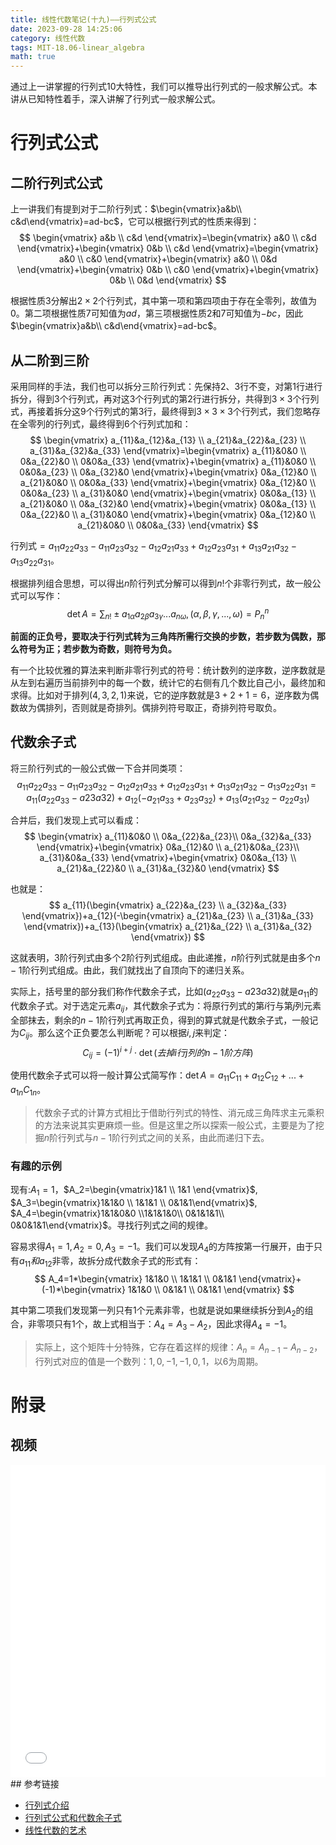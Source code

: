 ```yaml
---
title: 线性代数笔记(十九)——行列式公式
date: 2023-09-28 14:25:06
category: 线性代数
tags: MIT-18.06-linear_algebra
math: true
---
```


通过上一讲掌握的行列式10大特性，我们可以推导出行列式的一般求解公式。本讲从已知特性着手，深入讲解了行列式一般求解公式。

# 行列式公式
## 二阶行列式公式
上一讲我们有提到对于二阶行列式：$\begin{vmatrix}a&b\\ c&d\end{vmatrix}=ad-bc$，它可以根据行列式的性质来得到：
$$
\begin{vmatrix}
a&b \\
c&d
\end{vmatrix}=\begin{vmatrix}
a&0 \\ 
c&d
\end{vmatrix}+\begin{vmatrix}
0&b \\
c&d
\end{vmatrix}=\begin{vmatrix}
a&0 \\
c&0
\end{vmatrix}+\begin{vmatrix}
a&0 \\
0&d
\end{vmatrix}+\begin{vmatrix}
0&b \\
c&0
\end{vmatrix}+\begin{vmatrix}
0&b \\
0&d
\end{vmatrix}
$$

根据性质3分解出$2\times 2$个行列式，其中第一项和第四项由于存在全零列，故值为0。第二项根据性质7可知值为$ad$，第三项根据性质2和7可知值为$-bc$，因此$\begin{vmatrix}a&b\\ c&d\end{vmatrix}=ad-bc$。

## 从二阶到三阶
采用同样的手法，我们也可以拆分三阶行列式：先保持2、3行不变，对第1行进行拆分，得到3个行列式，再对这3个行列式的第2行进行拆分，共得到$3\times 3$个行列式，再接着拆分这9个行列式的第3行，最终得到$3\times 3\times 3$个行列式，我们忽略存在全零列的行列式，最终得到6个行列式加和：
$$
\begin{vmatrix}
a_{11}&a_{12}&a_{13} \\
a_{21}&a_{22}&a_{23} \\
a_{31}&a_{32}&a_{33}
\end{vmatrix}=\begin{vmatrix}
a_{11}&0&0 \\
0&a_{22}&0 \\
0&0&a_{33}
\end{vmatrix}+\begin{vmatrix}
a_{11}&0&0 \\
0&0&a_{23} \\
0&a_{32}&0
\end{vmatrix}+\begin{vmatrix}
0&a_{12}&0 \\
a_{21}&0&0 \\
0&0&a_{33}
\end{vmatrix}+\begin{vmatrix}
0&a_{12}&0 \\
0&0&a_{23} \\
a_{31}&0&0
\end{vmatrix}+\begin{vmatrix}
0&0&a_{13} \\
a_{21}&0&0 \\
0&a_{32}&0
\end{vmatrix}+\begin{vmatrix}
0&0&a_{13} \\
0&a_{22}&0 \\
a_{31}&0&0
\end{vmatrix}+\begin{vmatrix}
0&a_{12}&0 \\
a_{21}&0&0 \\
0&0&a_{33}
\end{vmatrix}
$$

行列式$=a_{11}a_{22}a_{33}-a_{11}a_{23}a_{32}-a_{12}a_{21}a_{33}+a_{12}a_{23}a_{31}+a_{13}a_{21}a_{32}-a_{13}a_{22}a_{31}$。

根据排列组合思想，可以得出$n$阶行列式分解可以得到$n!$个非零行列式，故一般公式可以写作：
$$
\det A=\sum_{n!}\pm a_{1\alpha}a_{2\beta}a_{3\gamma}...a_{n\omega}, (\alpha, \beta, \gamma, ..., \omega)=P_{n}^{n}
$$

**前面的正负号，要取决于行列式转为三角阵所需行交换的步数，若步数为偶数，那么符号为正；若步数为奇数，则符号为负。**

有一个比较优雅的算法来判断非零行列式的符号：统计数列的逆序数，逆序数就是从左到右遍历当前排列中的每一个数，统计它的右侧有几个数比自己小，最终加和求得。比如对于排列$(4,3,2,1)$来说，它的逆序数就是$3+2+1=6$，逆序数为偶数故为偶排列，否则就是奇排列。偶排列符号取正，奇排列符号取负。

## 代数余子式
将三阶行列式的一般公式做一下合并同类项：
$$
a_{11}a_{22}a_{33}-a_{11}a_{23}a_{32}-a_{12}a_{21}a_{33}+a_{12}a_{23}a_{31}+a_{13}a_{21}a_{32}-a_{13}a_{22}a_{31}=a_{11}(a_{22}a_{33}-a{23}a{32})+a_{12}(-a_{21}a_{33}+a_{23}a_{32})+a_{13}(a_{21}a_{32}-a_{22}a_{31})
$$

合并后，我们发现上式可以看成：
$$
\begin{vmatrix}
a_{11}&0&0 \\
0&a_{22}&a_{23}\\
0&a_{32}&a_{33}
\end{vmatrix}+\begin{vmatrix}
0&a_{12}&0 \\
a_{21}&0&a_{23}\\
a_{31}&0&a_{33}
\end{vmatrix}+\begin{vmatrix}
0&0&a_{13} \\
a_{21}&a_{22}&0 \\
a_{31}&a_{32}&0
\end{vmatrix}
$$

也就是：
$$
a_{11}(\begin{vmatrix}
a_{22}&a_{23} \\
a_{32}&a_{33}
\end{vmatrix})+a_{12}(-\begin{vmatrix}
a_{21}&a_{23} \\
a_{31}&a_{33}
\end{vmatrix})+a_{13}(\begin{vmatrix}
a_{21}&a_{22} \\
a_{31}&a_{32}
\end{vmatrix})
$$

这就表明，3阶行列式由多个2阶行列式组成。由此递推，$n$阶行列式就是由多个$n-1$阶行列式组成。由此，我们就找出了自顶向下的递归关系。

实际上，括号里的部分我们称作代数余子式，比如$(a_{22}a_{33}-a{23}a{32})$就是$a_{11}$的代数余子式。对于选定元素$a_{ij}$，其代数余子式为：将原行列式的第$i$行与第$j$列元素全部抹去，剩余的$n-1$阶行列式再取正负，得到的算式就是代数余子式，一般记为$C_{ij}$。那么这个正负要怎么判断呢？可以根据$i,j$来判定：
$$
C_{ij}=(-1)^{i+j}\cdot \det(去掉i行j列的n-1阶方阵)
$$

使用代数余子式可以将一般计算公式简写作：$\det A=a_{11}C_{11}+a_{12}C_{12}+...+a_{1n}C_{1n}$。

> 代数余子式的计算方式相比于借助行列式的特性、消元成三角阵求主元乘积的方法来说其实更麻烦一些。但是这里之所以探索一般公式，主要是为了挖掘$n$阶行列式与$n-1$阶行列式之间的关系，由此而递归下去。

### 有趣的示例
现有:$A_1=1$，$A_2=\begin{vmatrix}1&1 \\ 1&1 \end{vmatrix}$, $A_3=\begin{vmatrix}1&1&0 \\ 1&1&1 \\ 0&1&1\end{vmatrix}$, $A_4=\begin{vmatrix}1&1&0&0 \\1&1&1&0\\ 0&1&1&1\\ 0&0&1&1\end{vmatrix}$。寻找行列式之间的规律。

容易求得$A_1=1,A_2=0,A_3=-1$。我们可以发现$A_4$的方阵按第一行展开，由于只有$a_{11}和a_{12}$非零，故拆分成代数余子式的形式有：
$$
A_4=1*\begin{vmatrix}
1&1&0 \\
1&1&1 \\
0&1&1
\end{vmatrix}+(-1)*\begin{vmatrix}
1&1&0 \\
0&1&1 \\
0&1&1 
\end{vmatrix}
$$

其中第二项我们发现第一列只有1个元素非零，也就是说如果继续拆分到$A_2$的组合，非零项只有1个，故上式相当于：$A_4=A_3-A_2$，因此求得$A_4=-1$。

> 实际上，这个矩阵十分特殊，它存在着这样的规律：$A_n=A_{n-1}-A_{n-2}$，行列式对应的值是一个数列：$1,0,-1,-1,0,1$，以6为周期。



# 附录
## 视频
<iframe src="//player.bilibili.com/player.html?aid=382989698&bvid=BV16Z4y1U7oU&cid=570094031&p=19&autoplay=0" scrolling="no" border="0" width="100%" height="500" frameborder="no" framespacing="0" allowfullscreen="true"> </iframe>
## 参考链接

- [行列式介绍](https://github.com/MLNLP-World/MIT-Linear-Algebra-Notes/blob/master/%5B18%2C19%5D%20%E8%A1%8C%E5%88%97%E5%BC%8F%E4%BB%8B%E7%BB%8D/%E7%BA%BF%E6%80%A7%E4%BB%A3%E6%95%B018%2C19.pdf)
- [行列式公式和代数余子式](https://rqtn.github.io/2019/08/12/LA-Lec19/)
- [线性代数的艺术](https://github.com/kf-liu/The-Art-of-Linear-Algebra-zh-CN)